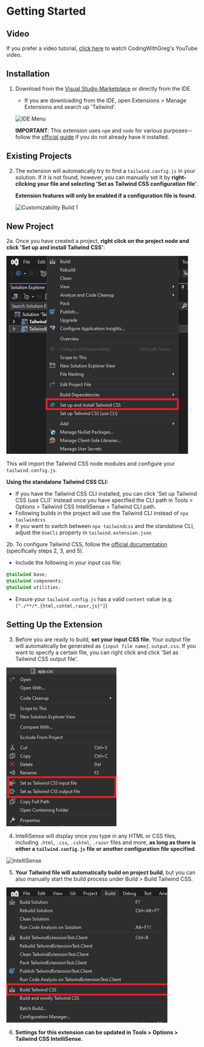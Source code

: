 # Getting Started

## Video

If you prefer a video tutorial, [click here](https://www.youtube.com/watch?v=guJgtQHQwPo) to watch CodingWithGreg's YouTube video.

## Installation

1. Download from the [Visual Studio Marketplace](https://marketplace.visualstudio.com/items?itemName=TheronWang.TailwindCSSIntellisense) or directly from the IDE.

	- If you are downloading from the IDE, open Extensions > Manage Extensions and search up 'Tailwind'.

	![IDE Menu](art/getting-started/ide-install.png)

	**IMPORTANT**: This extension uses `npm` and `node` for various purposes--follow the [official guide](https://docs.npmjs.com/downloading-and-installing-node-js-and-npm) if you do not already have it installed.

## Existing Projects

2. The extension will automatically try to find a `tailwind.config.js` in your solution. If it is not found, however, you can manually set it by **right-clicking your file and selecting 'Set as Tailwind CSS configuration file'**.

	**Extension features will only be enabled if a configuration file is found.**

	![Customizability Build 1](art/Customizability-Build-1.png)

## New Project

2a.	Once you have created a project, **right click on the project node and click 'Set up and install Tailwind CSS'**:

![Set up TailwindCSS](art/NPM-Shortcuts-1.png)

This will import the Tailwind CSS node modules and configure your `tailwind.config.js`.

**Using the standalone Tailwind CSS CLI:**
- If you have the Tailwind CSS CLI installed, you can click 'Set up Tailwind CSS (use CLI)' instead once you have specified the CLI path in Tools > Options > Tailwind CSS IntelliSense > Tailwind CLI path.
- Following builds in the project will use the Tailwind CLI instead of `npx tailwindcss`
- If you want to switch between `npx tailwindcss` and the standalone CLI, adjust the `UseCli` property in `tailwind.extension.json`

2b. To configure Tailwind CSS, follow the [official documentation](https://tailwindcss.com/docs/installation) (specifically steps 2, 3, and 5).

- Include the following in your input css file:
```css
@tailwind base;
@tailwind components;
@tailwind utilities;
```
- Ensure your `tailwind.config.js` has a valid `content` value (e.g. `["./**/*.{html,cshtml,razor,js}"]`)

## Setting Up the Extension

3. Before you are ready to build, **set your input CSS file**. Your output file will automatically be generated as `{input file name}.output.css`. If you want to specify a certain file, you can right click and click 'Set as Tailwind CSS output file'.

![Input and output CSS files](art/Customizability-Build-2.png)

4. IntelliSense will display once you type in any HTML or CSS files, including `.html`, `.css`, `.cshtml`, `.razor` files and more, **as long as there is either a `tailwind.config.js` file or another configuration file specified**.

![IntelliSense](art/IntelliSense-Demo-1.gif)

5. **Your Tailwind file will automatically build on project build**, but you can also manually start the build process under Build > Build Tailwind CSS.

![Build process](art/Build-Demo-1.png)

6. **Settings for this extension can be updated in Tools > Options > Tailwind CSS IntelliSense.**